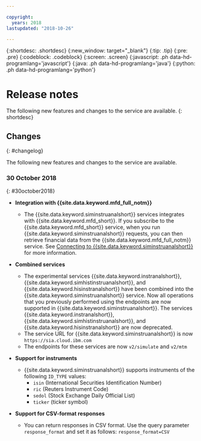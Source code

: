 ```yaml
---

copyright:
  years: 2018
lastupdated: "2018-10-26"

---
```


{:shortdesc: .shortdesc}
{:new_window: target="_blank"}
{:tip: .tip}
{:pre: .pre}
{:codeblock: .codeblock}
{:screen: .screen}
{:javascript: .ph data-hd-programlang='javascript'}
{:java: .ph data-hd-programlang='java'}
{:python: .ph data-hd-programlang='python'}

<!-- Link definitions -->

<!-- based on https://github.ibm.com/Bluemix-Docs/visual-recognition/blob/staging/release-notes.md -->


# Release notes

The following new features and changes to the service are available.
{: shortdesc}

<!--
## Beta features
{: #beta}

{{site.data.keyword.IBM_notm}} releases services, features, and language support for your evaluation that are classified as beta. These features might be unstable, might change frequently, and might be discontinued with short notice. Beta features also might not provide the same level of performance or compatibility that generally available features provide and are not intended for use in a production environment. Beta features are supported only on [developerWorks Answers ![External link icon](../../icons/launch-glyph.svg "External link icon")](https://developer.ibm.com/answers/topics/visual-recognition.html){: new_window}.
-->

## Changes
{: #changelog}

The following new features and changes to the service are available.

### 30 October 2018
{: #30october2018}

- **Integration with {{site.data.keyword.mfd_full_notm}}** 
    - The {{site.data.keyword.siminstruanalshort}} services integrates with {{site.data.keyword.mfd_short}}. 
      If you subscribe to the {{site.data.keyword.mfd_short}} service, when you run {{site.data.keyword.siminstruanalshort}} requests, you can then retrieve financial data from the {{site.data.keyword.mfd_full_notm}} service.
      See [Connecting to {{site.data.keyword.siminstruanalshort}}](/docs/services/simulated-instrument-analytics/connect_services.html) for more information.


- **Combined services**
    - The experimental services {{site.data.keyword.instranalshort}}, {{site.data.keyword.simhistinstruanalshort}}, and {{site.data.keyword.hisinstranalshort}} have been combined into the {{site.data.keyword.siminstruanalshort}} service. Now all operations that you previously performed using the endpoints are now supported in {{site.data.keyword.siminstruanalshort}}. The services {{site.data.keyword.instranalshort}}, {{site.data.keyword.simhistinstruanalshort}}, and {{site.data.keyword.hisinstranalshort}} are now deprecated.
    - The service URL for {{site.data.keyword.siminstruanalshort}} is now ```https://sia.cloud.ibm.com```
    - The endpoints for these services are now ```v2/simulate``` and ```v2/mtm```

- **Support for instruments**
    - {{site.data.keyword.siminstruanalshort}} supports instruments of the following `ID_TYPE` values:
        -  ```isin``` (International Securities Identification Number)
        -  ```ric``` (Reuters Instrument Code)
        -  ```sedol``` (Stock Exchange Daily Official List)
        -  ```ticker``` (ticker symbol)

- **Support for CSV-format responses**
    - You can return responses in CSV format. Use the query parameter ```response_format``` and set it as follows: ```response_format=CSV```
